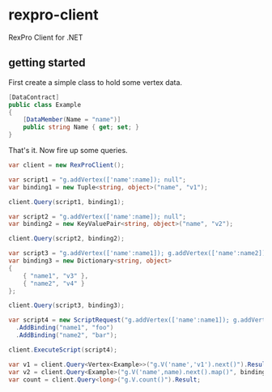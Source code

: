 rexpro-client
==============

RexPro Client for .NET

## getting started

First create a simple class to hold some vertex data.

```C#
[DataContract]
public class Example
{
    [DataMember(Name = "name")]
    public string Name { get; set; }
}
```

That's it. Now fire up some queries.

```C#
var client = new RexProClient();

var script1 = "g.addVertex(['name':name]); null";
var binding1 = new Tuple<string, object>("name", "v1");

client.Query(script1, binding1);

var script2 = "g.addVertex(['name':name]); null";
var binding2 = new KeyValuePair<string, object>("name", "v2");

client.Query(script2, binding2);

var script3 = "g.addVertex(['name':name1]); g.addVertex(['name':name2]); null";
var binding3 = new Dictionary<string, object>
{
    { "name1", "v3" },
    { "name2", "v4" }
};

client.Query(script3, binding3);

var script4 = new ScriptRequest("g.addVertex(['name':name1]); g.addVertex(['name':name2]); null")
  .AddBinding("name1", "foo")
  .AddBinding("name2", "bar");

client.ExecuteScript(script4);

var v1 = client.Query<Vertex<Example>>("g.V('name','v1').next()").Result;
var v2 = client.Query<Example>("g.V('name',name).next().map()", binding2).Result;
var count = client.Query<long>("g.V.count()").Result;
```
